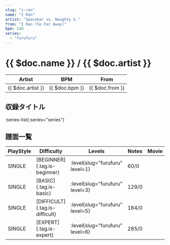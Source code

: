 ```yaml
---
slug: "i-ran"
name: "I Ran"
artist: "Spacebar vs. Naughty G."
from: "I Ran (So Far Away)"
bpm: 140
series:
  - "furufuru"
---
```


# {{ $doc.name }} / {{ $doc.artist }}

|Artist|BPM|From|
|------|---|----|
|{{ $doc.artist }}|{{ $doc.bpm }}|{{ $doc.from }}|

## 収録タイトル

:series-list{:series="series"}

## 譜面一覧

|PlayStyle|Difficulty|Levels|Notes|Movie|
|---------|----------|------|-----|-----|
|SINGLE|[BEGINNER]{.tag.is-beginner}|<div class="field is-grouped is-grouped-multiline"> :level{slug="furufuru" level=1}</div>|60/0||
|SINGLE|[BASIC]{.tag.is-basic}|<div class="field is-grouped is-grouped-multiline"> :level{slug="furufuru" level=3}</div>|129/0||
|SINGLE|[DIFFICULT]{.tag.is-difficult}|<div class="field is-grouped is-grouped-multiline"> :level{slug="furufuru" level=5}</div>|184/0||
|SINGLE|[EXPERT]{.tag.is-expert}|<div class="field is-grouped is-grouped-multiline"> :level{slug="furufuru" level=6}</div>|285/0||
